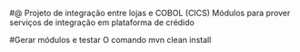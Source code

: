 #@ Projeto de integração entre lojas e COBOL (CICS)
Módulos para prover serviços de integração em plataforma de crédido


#Gerar módulos e testar
O comando mvn clean install